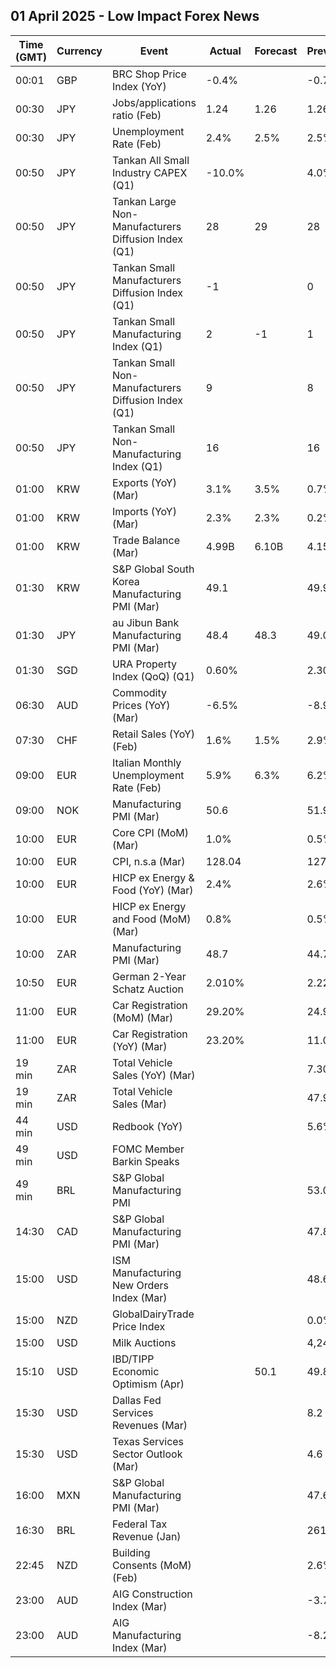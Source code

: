 ## 01 April 2025 - Low Impact Forex News

| Time (GMT) | Currency | Event | Actual | Forecast | Previous |
|------|----------|-------|--------|----------|----------|
| 00:01 | GBP | BRC Shop Price Index (YoY) | -0.4% |  | -0.7% |
| 00:30 | JPY | Jobs/applications ratio (Feb) | 1.24 | 1.26 | 1.26 |
| 00:30 | JPY | Unemployment Rate (Feb) | 2.4% | 2.5% | 2.5% |
| 00:50 | JPY | Tankan All Small Industry CAPEX (Q1) | -10.0% |  | 4.0% |
| 00:50 | JPY | Tankan Large Non-Manufacturers Diffusion Index (Q1) | 28 | 29 | 28 |
| 00:50 | JPY | Tankan Small Manufacturers Diffusion Index (Q1) | -1 |  | 0 |
| 00:50 | JPY | Tankan Small Manufacturing Index (Q1) | 2 | -1 | 1 |
| 00:50 | JPY | Tankan Small Non-Manufacturers Diffusion Index (Q1) | 9 |  | 8 |
| 00:50 | JPY | Tankan Small Non-Manufacturing Index (Q1) | 16 |  | 16 |
| 01:00 | KRW | Exports (YoY) (Mar) | 3.1% | 3.5% | 0.7% |
| 01:00 | KRW | Imports (YoY) (Mar) | 2.3% | 2.3% | 0.2% |
| 01:00 | KRW | Trade Balance (Mar) | 4.99B | 6.10B | 4.15B |
| 01:30 | KRW | S&P Global South Korea Manufacturing PMI (Mar) | 49.1 |  | 49.9 |
| 01:30 | JPY | au Jibun Bank Manufacturing PMI (Mar) | 48.4 | 48.3 | 49.0 |
| 01:30 | SGD | URA Property Index (QoQ) (Q1) | 0.60% |  | 2.30% |
| 06:30 | AUD | Commodity Prices (YoY) (Mar) | -6.5% |  | -8.9% |
| 07:30 | CHF | Retail Sales (YoY) (Feb) | 1.6% | 1.5% | 2.9% |
| 09:00 | EUR | Italian Monthly Unemployment Rate (Feb) | 5.9% | 6.3% | 6.2% |
| 09:00 | NOK | Manufacturing PMI (Mar) | 50.6 |  | 51.9 |
| 10:00 | EUR | Core CPI (MoM) (Mar) | 1.0% |  | 0.5% |
| 10:00 | EUR | CPI, n.s.a (Mar) | 128.04 |  | 127.26 |
| 10:00 | EUR | HICP ex Energy & Food (YoY) (Mar) | 2.4% |  | 2.6% |
| 10:00 | EUR | HICP ex Energy and Food (MoM) (Mar) | 0.8% |  | 0.5% |
| 10:00 | ZAR | Manufacturing PMI (Mar) | 48.7 |  | 44.7 |
| 10:50 | EUR | German 2-Year Schatz Auction | 2.010% |  | 2.220% |
| 11:00 | EUR | Car Registration (MoM) (Mar) | 29.20% |  | 24.90% |
| 11:00 | EUR | Car Registration (YoY) (Mar) | 23.20% |  | 11.00% |
| 19 min | ZAR | Total Vehicle Sales (YoY) (Mar) |  |  | 7.30% |
| 19 min | ZAR | Total Vehicle Sales (Mar) |  |  | 47.98K |
| 44 min | USD | Redbook (YoY) |  |  | 5.6% |
| 49 min | USD | FOMC Member Barkin Speaks |  |  |  |
| 49 min | BRL | S&P Global Manufacturing PMI |  |  | 53.0 |
| 14:30 | CAD | S&P Global Manufacturing PMI (Mar) |  |  | 47.8 |
| 15:00 | USD | ISM Manufacturing New Orders Index (Mar) |  |  | 48.6 |
| 15:00 | NZD | GlobalDairyTrade Price Index |  |  | 0.0% |
| 15:00 | USD | Milk Auctions |  |  | 4,245.0 |
| 15:10 | USD | IBD/TIPP Economic Optimism (Apr) |  | 50.1 | 49.8 |
| 15:30 | USD | Dallas Fed Services Revenues (Mar) |  |  | 8.2 |
| 15:30 | USD | Texas Services Sector Outlook (Mar) |  |  | 4.6 |
| 16:00 | MXN | S&P Global Manufacturing PMI (Mar) |  |  | 47.60 |
| 16:30 | BRL | Federal Tax Revenue (Jan) |  |  | 261.30B |
| 22:45 | NZD | Building Consents (MoM) (Feb) |  |  | 2.6% |
| 23:00 | AUD | AIG Construction Index (Mar) |  |  | -3.7 |
| 23:00 | AUD | AIG Manufacturing Index (Mar) |  |  | -8.2 |
